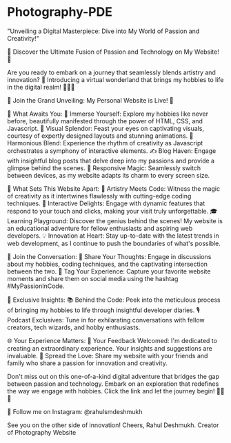 # Photography-PDE
"Unveiling a Digital Masterpiece: Dive into My World of Passion and Creativity!"

🌟 Discover the Ultimate Fusion of Passion and Technology on My Website! 🌟

Are you ready to embark on a journey that seamlessly blends artistry and innovation? 🚀 Introducing a virtual wonderland that brings my hobbies to life in the digital realm! 🎨🎶📸

🎉 Join the Grand Unveiling: My Personal Website is Live! 🎉


🔮 What Awaits You:
🎈 Immerse Yourself: Explore my hobbies like never before, beautifully manifested through the power of HTML, CSS, and Javascript.
🌈 Visual Splendor: Feast your eyes on captivating visuals, courtesy of expertly designed layouts and stunning animations.
🎵 Harmonious Blend: Experience the rhythm of creativity as Javascript orchestrates a symphony of interactive elements.
✍️ Blog Haven: Engage with insightful blog posts that delve deep into my passions and provide a glimpse behind the scenes.
📱 Responsive Magic: Seamlessly switch between devices, as my website adapts its charm to every screen size.

🚀 What Sets This Website Apart:
🎨 Artistry Meets Code: Witness the magic of creativity as it intertwines flawlessly with cutting-edge coding techniques.
🌟 Interactive Delights: Engage with dynamic features that respond to your touch and clicks, making your visit truly unforgettable.
🎓 Learning Playground: Discover the genius behind the scenes! My website is an educational adventure for fellow enthusiasts and aspiring web developers.
💡 Innovation at Heart: Stay up-to-date with the latest trends in web development, as I continue to push the boundaries of what's possible.

🤝 Join the Conversation:
💬 Share Your Thoughts: Engage in discussions about my hobbies, coding techniques, and the captivating intersection between the two.
📸 Tag Your Experience: Capture your favorite website moments and share them on social media using the hashtag #MyPassionInCode.

🎁 Exclusive Insights:
📚 Behind the Code: Peek into the meticulous process of bringing my hobbies to life through insightful developer diaries.
🎙️ Podcast Exclusives: Tune in for exhilarating conversations with fellow creators, tech wizards, and hobby enthusiasts.

🌐 Your Experience Matters:
👀 Your Feedback Welcomed: I'm dedicated to creating an extraordinary experience. Your insights and suggestions are invaluable.
📢 Spread the Love: Share my website with your friends and family who share a passion for innovation and creativity.

Don't miss out on this one-of-a-kind digital adventure that bridges the gap between passion and technology. Embark on an exploration that redefines the way we engage with hobbies. Click the link and let the journey begin! 🚀🎉🌟

📸 Follow me on Instagram: @rahulsmdeshmukh

See you on the other side of innovation!
Cheers,
Rahul Deshmukh.
Creator of Photography Website
